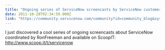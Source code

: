 ```yaml
---
title: "Ongoing series of ServiceNow screencasts by ServiceNow customers and partners"
date: 2011-10-28T02:34:59.000Z
link: "https://community.servicenow.com/community?id=community_blog&sys_id=527c62e1dbd0dbc01dcaf3231f9619ee"
---
```

<p><span>I just discovered a cool series of ongoing screencasts about ServiceNow coordinated by RonFreeman and available on ScoopIT: </span><a title="k-external-small" class="jive-link-external-small" href="http://www.scoop.it/t/servicenow" rel="nofollow" target="_blank">http://www.scoop.it/t/servicenow</a></p>